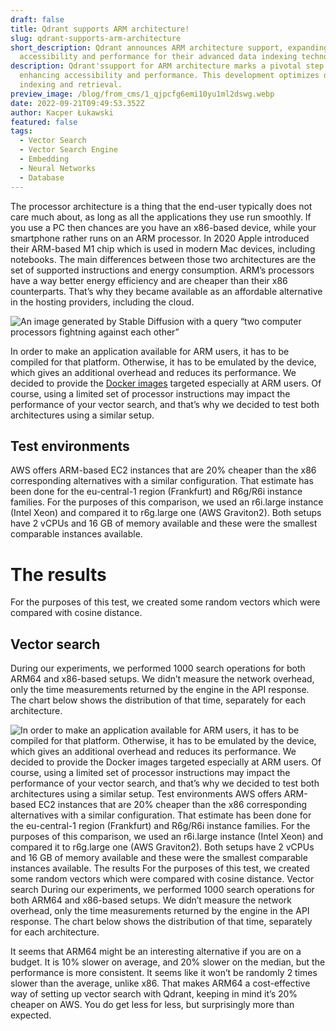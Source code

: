 ```yaml
---
draft: false
title: Qdrant supports ARM architecture!
slug: qdrant-supports-arm-architecture
short_description: Qdrant announces ARM architecture support, expanding
  accessibility and performance for their advanced data indexing technology.
description: Qdrant'ssupport for ARM architecture marks a pivotal step in
  enhancing accessibility and performance. This development optimizes data
  indexing and retrieval.
preview_image: /blog/from_cms/1_qjpcfg6emi10yu1ml2dswg.webp
date: 2022-09-21T09:49:53.352Z
author: Kacper Łukawski
featured: false
tags:
  - Vector Search
  - Vector Search Engine
  - Embedding
  - Neural Networks
  - Database
---
```

The processor architecture is a thing that the end-user typically does not care much about, as long as all the applications they use run smoothly. If you use a PC then chances are you have an x86-based device, while your smartphone rather runs on an ARM processor. In 2020 Apple introduced their ARM-based M1 chip which is used in modern Mac devices, including notebooks. The main differences between those two architectures are the set of supported instructions and energy consumption. ARM’s processors have a way better energy efficiency and are cheaper than their x86 counterparts. That’s why they became available as an affordable alternative in the hosting providers, including the cloud.

![](/blog/from_cms/1_seaglc6jih2qknoshqbf1q.webp "An image generated by Stable Diffusion with a query “two computer processors fightning against each other”")

In order to make an application available for ARM users, it has to be compiled for that platform. Otherwise, it has to be emulated by the device, which gives an additional overhead and reduces its performance. We decided to provide the [Docker images](https://hub.docker.com/r/qdrant/qdrant/) targeted especially at ARM users. Of course, using a limited set of processor instructions may impact the performance of your vector search, and that’s why we decided to test both architectures using a similar setup.

## Test environments

AWS offers ARM-based EC2 instances that are 20% cheaper than the x86 corresponding alternatives with a similar configuration. That estimate has been done for the eu-central-1 region (Frankfurt) and R6g/R6i instance families. For the purposes of this comparison, we used an r6i.large instance (Intel Xeon) and compared it to r6g.large one (AWS Graviton2). Both setups have 2 vCPUs and 16 GB of memory available and these were the smallest comparable instances available.

# The results

For the purposes of this test, we created some random vectors which were compared with cosine distance.

## Vector search

During our experiments, we performed 1000 search operations for both ARM64 and x86-based setups. We didn’t measure the network overhead, only the time measurements returned by the engine in the API response. The chart below shows the distribution of that time, separately for each architecture.

![](/blog/from_cms/1_zvuef4ri6ztqjzbsocqj_w.webp "In order to make an application available for ARM users, it has to be compiled for that platform. Otherwise, it has to be emulated by the device, which gives an additional overhead and reduces its performance. We decided to provide the Docker images targeted especially at ARM users. Of course, using a limited set of processor instructions may impact the performance of your vector search, and that’s why we decided to test both architectures using a similar setup.  Test environments AWS offers ARM-based EC2 instances that are 20% cheaper than the x86 corresponding alternatives with a similar configuration. That estimate has been done for the eu-central-1 region (Frankfurt) and R6g/R6i instance families. For the purposes of this comparison, we used an r6i.large instance (Intel Xeon) and compared it to r6g.large one (AWS Graviton2). Both setups have 2 vCPUs and 16 GB of memory available and these were the smallest comparable instances available.  The results For the purposes of this test, we created some random vectors which were compared with cosine distance.  Vector search During our experiments, we performed 1000 search operations for both ARM64 and x86-based setups. We didn’t measure the network overhead, only the time measurements returned by the engine in the API response. The chart below shows the distribution of that time, separately for each architecture.")

It seems that ARM64 might be an interesting alternative if you are on a budget. It is 10% slower on average, and 20% slower on the median, but the performance is more consistent. It seems like it won’t be randomly 2 times slower than the average, unlike x86. That makes ARM64 a cost-effective way of setting up vector search with Qdrant, keeping in mind it’s 20% cheaper on AWS. You do get less for less, but surprisingly more than expected.